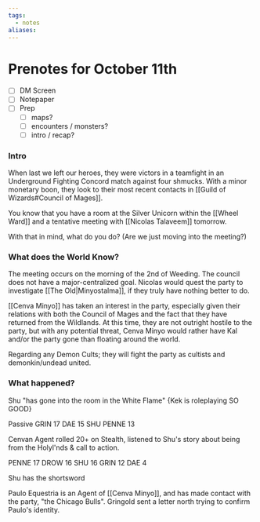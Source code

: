 ```yaml
---
tags:
  - notes
aliases:
---
```


# Prenotes for October 11th
- [ ] DM Screen
- [ ] Notepaper
- [ ] Prep
	- [ ] maps?
	- [ ] encounters / monsters?
	- [ ] intro / recap?

### Intro

When last we left our heroes, they were victors in a teamfight in an Underground Fighting Concord match against four shmucks. With a minor monetary boon, they look to their most recent contacts in [[Guild of Wizards#Council of Mages]].

You know that you have a room at the Silver Unicorn within the [[Wheel Ward]] and a tentative meeting with [[Nicolas Talaveem]] tomorrow.

With that in mind, what do you do? (Are we just moving into the meeting?)

### What does the World Know?

The meeting occurs on the morning of the 2nd of Weeding. The council does not have a major-centralized goal. Nicolas would quest the party to investigate [[The Old|Minyostalma]], if they truly have nothing better to do.

[[Cenva Minyo]] has taken an interest in the party, especially given their relations with both the Council of Mages and the fact that they have returned from the Wildlands. At this time, they are not outright hostile to the party, but with any potential threat, Cenva Minyo would rather have Kal and/or the party gone than floating around the world.

Regarding any Demon Cults; they will fight the party as cultists and demonkin/undead united.

### What happened?

Shu "has gone into the room in the White Flame" {Kek is roleplaying SO GOOD}

Passive
GRIN 17
DAE 15
SHU 
PENNE 13

Cenvan Agent rolled 20+ on Stealth, listened to Shu's story about being from the Holyl'nds & call to action.

PENNE 17
DROW 16
SHU 16
GRIN 12
DAE 4

Shu has the shortsword

Paulo Equestria is an Agent of [[Cenva Minyo]], and has made contact with the party, "the Chicago Bulls". Gringold sent a letter north trying to confirm Paulo's identity. 